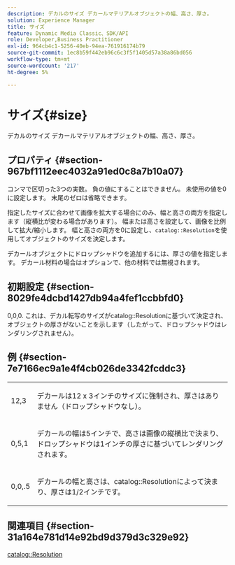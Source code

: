 ```yaml
---
description: デカルのサイズ デカールマテリアルオブジェクトの幅、高さ、厚さ。
solution: Experience Manager
title: サイズ
feature: Dynamic Media Classic、SDK/API
role: Developer,Business Practitioner
exl-id: 964cb4c1-5256-40eb-94ea-761916174b79
source-git-commit: 1ec8b59f442eb96c6c3f5f1405d57a38a86bd056
workflow-type: tm+mt
source-wordcount: '217'
ht-degree: 5%

---
```


# サイズ{#size}

デカルのサイズ デカールマテリアルオブジェクトの幅、高さ、厚さ。

## プロパティ {#section-967bf1112eec4032a91ed0c8a7b10a07}

コンマで区切った3つの実数。 負の値にすることはできません。 未使用の値を0に設定します。 末尾のゼロは省略できます。

指定したサイズに合わせて画像を拡大する場合にのみ、幅と高さの両方を指定します（縦横比が変わる場合があります）。 幅または高さを設定して、画像を比例して拡大/縮小します。 幅と高さの両方を0に設定し、`catalog::Resolution`を使用してオブジェクトのサイズを決定します。

デカールオブジェクトにドロップシャドウを追加するには、厚さの値を指定します。 デカール材料の場合はオプションで、他の材料では無視されます。

## 初期設定 {#section-8029fe4dcbd1427db94a4fef1ccbbfd0}

0,0,0. これは、デカル転写のサイズがcatalog::Resolutionに基づいて決定され、オブジェクトの厚さがないことを示します（したがって、ドロップシャドウはレンダリングされません）。

## 例 {#section-7e7166ec9a1e4f4cb026de3342fcddc3}

<table id="simpletable_E3503BD975F342C58DDB4C2B56BF0CEE"> 
 <tr class="strow"> 
  <td class="stentry"> <p>12,3 </p></td> 
  <td class="stentry"> <p>デカールは12 x 3インチのサイズに強制され、厚さはありません（ドロップシャドウなし）。 </p></td> 
 </tr> 
 <tr class="strow"> 
  <td class="stentry"> <p>0,5,1 </p></td> 
  <td class="stentry"> <p>デカールの幅は5インチで、高さは画像の縦横比で決まり、ドロップシャドウは1インチの厚さに基づいてレンダリングされます。 </p></td> 
 </tr> 
 <tr class="strow"> 
  <td class="stentry"> <p>0,0,.5 </p></td> 
  <td class="stentry"> <p>デカールの幅と高さは、catalog::Resolutionによって決まり、厚さは1/2インチです。 </p></td> 
 </tr> 
</table>

## 関連項目 {#section-31a164e781d14e92bd9d379d3c329e92}

[catalog::Resolution](../../../../../ir-api/material-cat/image-rendering-api-ref/c-ir-material-catalog/c-ir-attributes-reference/r-ir-resolution.md#reference-09fe14e6bfbf4db6b7f4369fffecc806)

